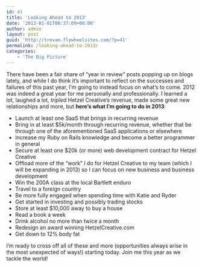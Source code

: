 ```yaml
---
id: 41
title: 'Looking Ahead to 2013'
date: '2013-01-01T00:37:09+00:00'
author: admin
layout: post
guid: 'http://trevan.flywheelsites.com/?p=41'
permalink: /looking-ahead-to-2013/
categories:
    - 'The Big Picture'
---
```


There have been a fair share of “year in review” posts popping up on blogs lately, and while I do think it’s important to reflect on the successes and failures of this past year, I’m going to instead focus on what’s to come. 2012 was indeed a great year for me personally and professionally. I learned a lot, laughed a lot, *tripled* Hetzel Creative’s revenue, made some great new relationships and more, but **here’s what I’m going to do in 2013**:

- Launch at least one SaaS that brings in recurring revenue
- Bring in at least $5k/month through recurring revenue, whether that be through one of the aforementioned SaaS applications or elsewhere
- Increase my Ruby on Rails knowledge and become a better programmer in general
- Secure at least one $20k (or more) web development contract for Hetzel Creative
- Offload more of the “work” I do for Hetzel Creative to my team (which I will be expanding in 2013) so I can focus on new business and business development
- Win the 200A class at the local Bartlett enduro
- Travel to a foreign country
- Be more fully engaged when spending time with Katie and Ryder
- Get started in investing and possibly trading stocks
- Store at least $10,000 away to buy a house
- Read a book a week
- Drink alcohol no more than twice a month
- Redesign an award winning HetzelCreative.com
- Get down to 12% body fat

I’m ready to cross off all of these and more (opportunities always arise in the most unexpected of ways!) starting today. Join me this year as we tackle the world!